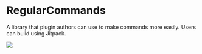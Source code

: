 # RegularCommands
A library that plugin authors can use to make commands more easily. Users can build using Jitpack.

[![](https://jitci.com/gh/Steanky/RegularCommands/svg)](https://jitci.com/gh/Steanky/RegularCommands)
